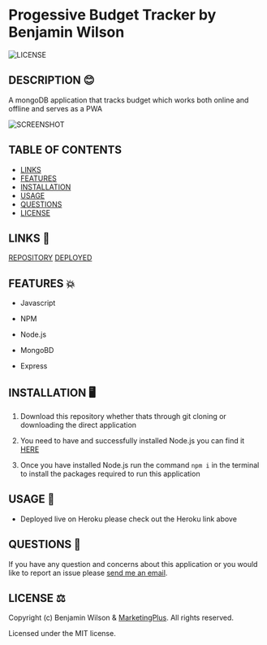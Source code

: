 # Progessive Budget Tracker by Benjamin Wilson

![LICENSE](https://img.shields.io/github/license/MarketingPlus/progressive-budget)

## DESCRIPTION 😊

A mongoDB application that tracks budget which works both online and offline and serves as a PWA

![SCREENSHOT](https://user-images.githubusercontent.com/77607177/125394835-a599b380-e3ed-11eb-919c-5398025b1c27.PNG)

## TABLE OF CONTENTS

- [LINKS](#links)
- [FEATURES](#features)
- [INSTALLATION](#installation)
- [USAGE](#usage)
- [QUESTIONS](#questions)
- [LICENSE](#license)

<a name="links"></a>

## LINKS 🔗

[REPOSITORY](https://github.com/MarketingPlus/progressive-budget)
[DEPLOYED](https://powerful-springs-59625.herokuapp.com/)

<a name="features"></a>

## FEATURES 💥

- Javascript

- NPM

- Node.js

- MongoBD

- Express

<a name="installation"></a>

## INSTALLATION 🖥️

1. Download this repository whether thats through git cloning or downloading the direct application

2. You need to have and successfully installed Node.js you can find it [HERE](https://nodejs.org/en/)

3. Once you have installed Node.js run the command `npm i` in the terminal to install the packages required to run this application

<a name="usage"></a>

## USAGE 📄

- Deployed live on Heroku please check out the Heroku link above

<a name="questions"></a>

## QUESTIONS 📧

If you have any question and concerns about this application or you would like to report an issue please [send me an email](mailto:benmarketingplus@gmail.com).

<a name="license"></a>

## LICENSE ⚖️

Copyright (c) Benjamin Wilson & [MarketingPlus](https://github.com/MarketingPlus). All rights reserved.

Licensed under the MIT license.
